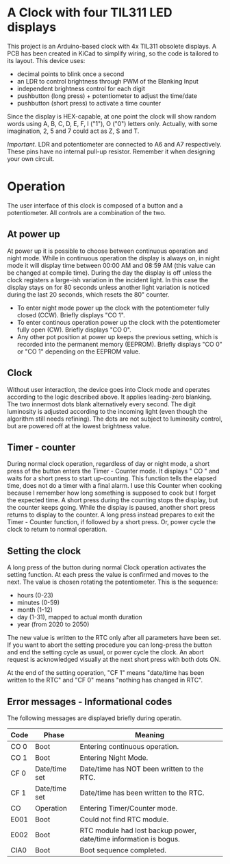 # A Clock with four TIL311 LED displays
This project is an Arduino-based clock with 4x TIL311 obsolete displays. A PCB has been created in KiCad to simplify wiring, so the code is tailored to its layout.
This device uses:
* decimal points to blink once a second
* an LDR to control brightness through PWM of the Blanking Input
* independent brightness control for each digit
* pushbutton (long press) + potentiometer to adjust the time/date
* pushbutton (short press) to activate a time counter

Since the display is HEX-capable, at one point the clock will show random words using A, B, C, D, E, F, I ("1"), O ("0") letters only. Actually, with some imagination, 2, 5 and 7 could act as Z, S and T.

*Important*. LDR and potentiometer are connected to A6 and A7 respectively. These pins have no internal pull-up resistor. Remember it when designing your own circuit.

# Operation

The user interface of this clock is composed of a button and a potentiometer. All controls are a combination of the two.

## At power up

At power up it is possible to choose between continuous operation and night mode. While in continuous operation the display is always on, in night mode it will display time between 00:00 AM and 08:59 AM (this value can be changed at compile time). During the day the display is off unless the clock registers a large-ish variation in the incident light. In this case the display stays on for 80 seconds unless another light variation is noticed during the last 20 seconds, which resets the 80" counter.

* To enter night mode power up the clock with the potentiometer fully closed (CCW). Briefly displays "CO 1".
* To enter continous operation power up the clock with the potentiometer fully open (CW). Briefly displays "CO 0".
* Any other pot position at power up keeps the previous setting, which is recorded into the permanent memory (EEPROM). Briefly displays "CO 0" or "CO 1" depending on the EEPROM value.

## Clock

Without user interaction, the device goes into Clock mode and operates according to the logic described above. It applies leading-zero blanking. The two innermost dots blank alternatively every second. The digit luminosity is adjusted according to the incoming light (even though the algorithm still needs refining). The dots are not subject to luminosity control, but are powered off at the lowest brightness value.

## Timer - counter

During normal clock operation, regardless of day or night mode, a short press of the button enters the Timer - Counter mode. It displays " CO " and waits for a short press to start up-counting. This function tells the elapsed time, does not do a timer with a final alarm. I use this Counter when cooking because I remember how long something is supposed to cook but I forget the expected time.
A short press during the counting stops the display, but the counter keeps going. While the display is paused, another short press returns to display to the counter. A long press instead prepares to exit the Timer - Counter function, if followed by a short press. Or, power cycle the clock to return to normal operation.

## Setting the clock

A long press of the button during normal Clock operation activates the setting function. At each press the value is confirmed and moves to the next. The value is chosen rotating the potentiometer. This is the sequence:
* hours (0-23)
* minutes (0-59)
* month (1-12)
* day (1-31), mapped to actual month duration
* year (from 2020 to 2050)

The new value is written to the RTC only after all parameters have been set. If you want to abort the setting procedure you can long-press the button and end the setting cycle as usual, or power cycle the clock. An abort request is acknowledged visually at the next short press with both dots ON.

At the end of the setting operation, "CF 1" means "date/time has been written to the RTC" and "CF 0" means "nothing has changed in RTC".

## Error messages - Informational codes

The following messages are displayed briefly during operatin.

|Code|Phase|Meaning|
|---|---|---
|CO 0|Boot|Entering continuous operation.|
|CO 1|Boot|Entering Night Mode.|
|CF 0|Date/time set|Date/time has NOT been written to the RTC.|
|CF 1|Date/time set|Date/time has been written to the RTC.|
| CO |Operation|Entering Timer/Counter mode.|
|E001|Boot|Could not find RTC module.|
|E002|Boot|RTC module had lost backup power, date/time information is bogus.|
|CIA0|Boot|Boot sequence completed.|

